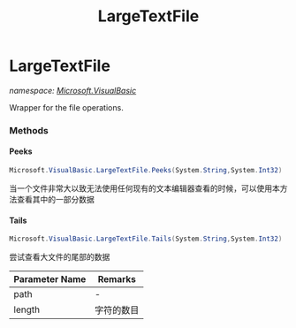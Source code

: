 ﻿---
title: LargeTextFile
---

# LargeTextFile
_namespace: [Microsoft.VisualBasic](N-Microsoft.VisualBasic.html)_

Wrapper for the file operations.

### Methods

#### Peeks
```csharp
Microsoft.VisualBasic.LargeTextFile.Peeks(System.String,System.Int32)
```
当一个文件非常大以致无法使用任何现有的文本编辑器查看的时候，可以使用本方法查看其中的一部分数据

#### Tails
```csharp
Microsoft.VisualBasic.LargeTextFile.Tails(System.String,System.Int32)
```
尝试查看大文件的尾部的数据

|Parameter Name|Remarks|
|--------------|-------|
|path|-|
|length|字符的数目|





